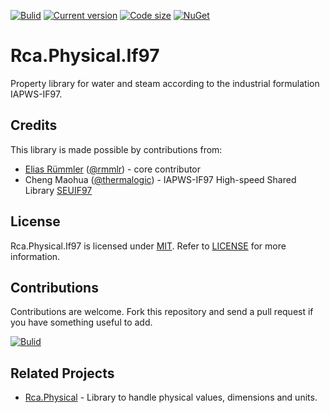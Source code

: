 [![Bulid](https://img.shields.io/appveyor/ci/100prznt/rca-physical-if97.svg?logo=appveyor&style=popout-square)](https://ci.appveyor.com/project/100prznt/rca-physical-if97)   [![Current version](https://img.shields.io/nuget/v/Rca.Physical.If97.svg?logo=nuget&logoColor=%23ef8b00&style=popout-square)](https://www.nuget.org/packages/Rca.Physical.If97/)   [![Code size](https://img.shields.io/github/languages/code-size/100prznt/Rca.Physical.If97.svg?logo=github&style=popout-square)](#)   [![NuGet](https://img.shields.io/nuget/dt/Rca.Physical.If97.svg?logo=nuget&logoColor=%23ef8b00&style=popout-square)](https://www.nuget.org/packages/Rca.Physical.If97/)

# Rca.Physical.If97
 
Property library for water and steam according to the industrial formulation IAPWS-IF97.



## Credits
This library is made possible by contributions from:
* [Elias Rümmler](http://www.100prznt.de) ([@rmmlr](https://github.com/rmmlr)) - core contributor
* Cheng Maohua ([@thermalogic](https://github.com/thermalogic)) - IAPWS-IF97 High-speed Shared Library [SEUIF97](https://github.com/thermalogic/SEUIF97)

## License
Rca.Physical.If97 is licensed under [MIT](http://www.opensource.org/licenses/mit-license.php "Read more about the MIT license form"). Refer to [LICENSE](https://github.com/100prznt/Rca.Physical.If97/blob/master/LICENSE) for more information.

## Contributions
Contributions are welcome. Fork this repository and send a pull request if you have something useful to add.


[![Bulid](https://img.shields.io/appveyor/ci/100prznt/rca-physical-if97.svg?logo=appveyor&style=popout-square)](https://ci.appveyor.com/project/100prznt/rca-physical-if97)


## Related Projects
* [Rca.Physical](https://github.com/100prznt/Rca.Physical) - Library to handle physical values, dimensions and units.
